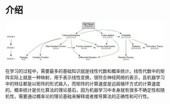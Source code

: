 

<!--
 * @version:
 * @Author:  StevenJokess（蔡舒起） https://github.com/StevenJokess
 * @Date: 2023-04-02 17:22:18
 * @LastEditors:  StevenJokess（蔡舒起） https://github.com/StevenJokess
 * @LastEditTime: 2023-05-25 00:38:19
 * @Description:
 * @Help me: make friends by a867907127@gmail.com and help me get some “foreign” things or service I need in life; 如有帮助，请赞助，失业3年了。![支付宝收款码](https://github.com/StevenJokess/d2rl/blob/master/img/%E6%94%B6.jpg)
 * @TODO::
 * @Reference:
-->
# 介绍

![涵盖内容](../../img/Math_map.png)

在学习的过程中，需要最多的基础知识就是线性代数和概率统计。线性代数中的矩阵实际上就是一种映射，用于表示线性变换，很符合神经网络的表示，且机器学习中的特征都是以矩阵的形式输入，而矩阵的计算速度是远超循环方式的计算速度的。概率统计是优化算法的理论基石，因为机器学习中本身就有很多不确定性和随机性，需要通过概率论的理论基础来解释或者推导算法的正确性和可行性。

[1]: https://zhuanlan.zhihu.com/p/473225242
